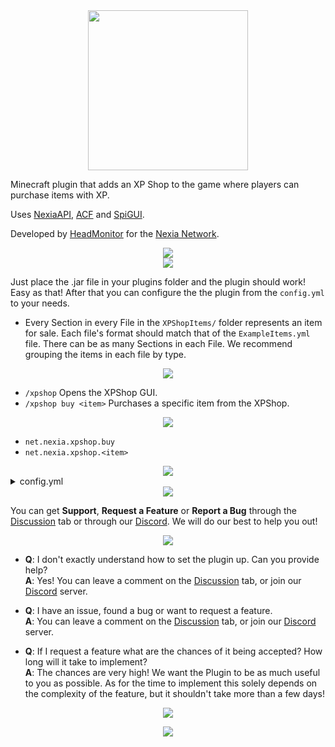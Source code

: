 <div align="center">
 <img src="https://user-images.githubusercontent.com/62361708/227724184-46950307-c0ed-41ac-a7cd-621601c1edb0.png" width=256>
</div>

Minecraft plugin that adds an XP Shop to the game where players can purchase items with XP.

Uses [NexiaAPI](https://github.com/NexiaDevelopers/NexiaAPI), [ACF](https://github.com/aikar/commands) and [SpiGUI](https://github.com/SamJakob/SpiGUI).

Developed by [HeadMonitor](https://github.com/HeadMonitor) for the [Nexia Network](https://www.playnexia.net/).

<div align="center">
 <img src="https://user-images.githubusercontent.com/62361708/227810985-0f602a5a-c5ad-46e0-b5e2-855815de74da.png">
</div>

<div align="center">
 <img src="https://user-images.githubusercontent.com/62361708/225291005-6b6bf7df-50bf-48f6-acbe-d50772ee865a.png">
</div>

Just place the .jar file in your plugins folder and the plugin should work! Easy as that! After that you can configure the the plugin from the `config.yml` to your needs.

- Every Section in every File in the `XPShopItems/` folder represents an item for sale. Each file's format should match that of the `ExampleItems.yml` file. There can be as
many Sections in each File. We recommend grouping the items in each file by type.

<div align="center">
 <img src="https://user-images.githubusercontent.com/62361708/225288203-3f8324f9-5a02-4156-9159-b13429466559.png">
</div>

- `/xpshop` Opens the XPShop GUI.
- `/xpshop buy <item>` Purchases a specific item from the XPShop.

<div align="center">
 <img src="https://user-images.githubusercontent.com/62361708/225288290-f1b60d76-9af8-40f6-90d3-c5a6083cf661.png">
</div>

- `net.nexia.xpshop.buy`
- `net.nexia.xpshop.<item>`

<div align="center">
 <img src="https://user-images.githubusercontent.com/62361708/225288387-3b514380-63ec-467d-95c0-c0ebd76105ac.png">
</div>

<details>
<summary>config.yml</summary>
<pre>

    # MAIN SETTINGS
    CreateExampleFiles: true    # Set whether the example files should be recreated if deleted. (WARNING: These get replaced each time the server restarts.)
    PermissionBasedShop: false  # Set whether the shop should be permission based. Each item will require a permission in the syntax `net.nexia.xpshop.item`

    #   __  ______  ____  _
    #   \ \/ /  _ \/ ___|| |__   ___  _ __
    #    \  /| |_) \___ \| '_ \ / _ \| '_ \
    #    /  \|  __/ ___) | | | | (_) | |_) |
    #   /_/\_\_|   |____/|_| |_|\___/| .__/
    #                                |_|
</pre>
</details>

<div align="center">
 <img src="https://user-images.githubusercontent.com/62361708/225434090-dce1fb3c-9ff6-43e9-80c3-76ac800ad7f5.png">
</div>

You can get **Support**, **Request a Feature** or **Report a Bug** through the [Discussion](https://blank.org) tab or through our [Discord](https://blank.org). We will do our best to help you out!

<div align="center">
 <img src="https://user-images.githubusercontent.com/62361708/225288503-a789afa0-4be5-4ff4-a83f-9d28c4dda1ed.png">
</div>

- **Q**: I don't exactly understand how to set the plugin up. Can you provide help? \
  **A**: Yes! You can leave a comment on the [Discussion](https://blank.org) tab, or join our
         [Discord](https://blank.org) server.

- **Q**: I have an issue, found a bug or want to request a feature. \
  **A**: You can leave a comment on the [Discussion](https://blank.org) tab, or join our [Discord](https://blank.org) 
         server.
         
- **Q**: If I request a feature what are the chances of it being accepted? How long will it take to implement? \
  **A**: The chances are very high! We want the Plugin to be as much useful to you as possible. As for the time to implement
         this solely depends on the complexity of the feature, but it shouldn't take more than a few days!

<div align="center">
 <img src="https://user-images.githubusercontent.com/62361708/225436833-ae8c3941-335e-452b-aa48-7cc490ee4a11.png">
</div>

<p align="center">
  <img src="https://user-images.githubusercontent.com/62361708/220228413-2fea94e2-f7fe-4708-84d7-f8ac6a7bec5f.png"/>
</p>
